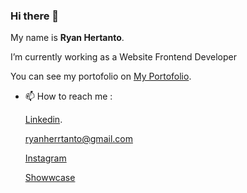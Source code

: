 ### Hi there 👋

My name is **Ryan Hertanto**.

I’m currently working as a Website Frontend Developer

You can see my portofolio on [My Portofolio](https://ryanhertanto-portofolio.netlify.app/).

- 📫 How to reach me : 

  [Linkedin](https://www.linkedin.com/in/ryan-hertanto-06aa531b6/).
  
  ryanherrtanto@gmail.com
  
  [Instagram](https://www.instagram.com/_ryanhertanto/)
  
  [Showwcase](https://www.showwcase.com/ryanhtanto478)


<!--
**ryanhtanto/ryanhtanto** is a ✨ _special_ ✨ repository because its `README.md` (this file) appears on your GitHub profile.
https://www.dicoding.com/academies/317/tutorials/17226?from=17221
Here are some ideas to get you started:

- 🔭 I’m currently working on ...
- 🌱 I’m currently learning ...
- 👯 I’m looking to collaborate on ...
- 🤔 I’m looking for help with ...
- 💬 Ask me about ...
- 📫 How to reach me: ...
- 😄 Pronouns: ...
- ⚡ Fun fact: ...
-->

